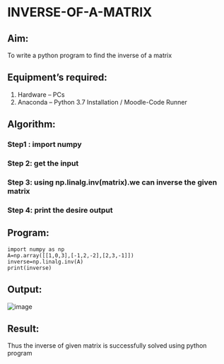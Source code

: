 # INVERSE-OF-A-MATRIX
## Aim:
To write a python program to find the inverse of a matrix
## Equipment’s required:
1. 	Hardware – PCs
2. 	Anaconda – Python 3.7 Installation / Moodle-Code Runner
## Algorithm:
### Step1 : import numpy
### Step 2: get the input
### Step 3: using np.linalg.inv(matrix).we can inverse the given matrix
### Step 4: print the desire output

## Program:
```
import numpy as np
A=np.array([[1,0,3],[-1,2,-2],[2,3,-1]])
inverse=np.linalg.inv(A)
print(inverse)
```
## Output:
![image](https://github.com/user-attachments/assets/f85ff15f-6cb5-4dbe-9c63-b8369c60ea26)
## Result:
Thus the inverse of given matrix is successfully solved using python program

